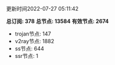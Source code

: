 更新时间2022-07-27 05:11:42

**总订阅: 378**
**总节点: 13584**
**有效节点: 2674**
- trojan节点: 147
- v2ray节点: 1882
- ss节点: 644
- ssr节点: 1
